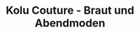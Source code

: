 ---
title: "Kolu Couture - Braut und Abendmoden"
url: /bergheim/kolu-couture-braut-und-abendmoden/
shop: Kleidung
---